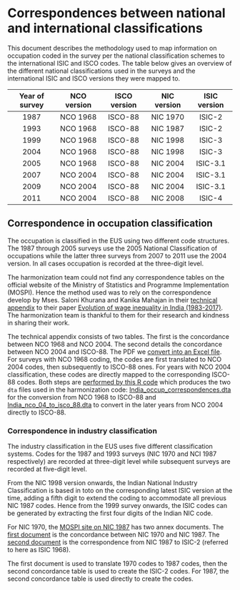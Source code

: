 # Correspondences between national and international classifications

This document describes the methodology used to map information on occupation coded in the survey per the national classification schemes to the international ISIC and ISCO codes. The table below gives an overview of the different national classifications used in the surveys and the international ISIC and ISCO versions they were mapped to.

| Year of survey	| NCO version	| ISCO version	| NIC version	| ISIC version	|
| :----:		| :----:	| :----:	| :----:	| :----:	|
| 1987			| NCO 1968	| ISCO-88	| NIC 1970	| ISIC-2	|
| 1993			| NCO 1968	| ISCO-88	| NIC 1987	| ISIC-2	|
| 1999			| NCO 1968	| ISCO-88	| NIC 1998	| ISIC-3	|
| 2004			| NCO 1968	| ISCO-88	| NIC 1998	| ISIC-3	|
| 2005			| NCO 1968	| ISCO-88	| NIC 2004	| ISIC-3.1	|
| 2007			| NCO 2004	| ISCO-88	| NIC 2004	| ISIC-3.1	|
| 2009			| NCO 2004	| ISCO-88	| NIC 2004	| ISIC-3.1	|
| 2011			| NCO 2004	| ISCO-88	| NIC 2008	| ISIC-4	|

## Correspondence in occupation classification

The occupation is classified in the EUS using two different code structures. The 1987 through 2005 surveys use the 2005 National Classification of occupations while the latter three surveys from 2007 to 2011 use the 2004 version. In all cases occupation is recorded at the three-digit level.

The harmonization team could not find any correspondence tables on the official website of the Ministry of Statistics and Programme Implementation (MOSPI). Hence the method used was to rely on the correspondence develop by Mses. Saloni Khurana and Kanika Mahajan in their [technical appendix](/Support/Country%20Survey%20Details/IND/EUS/utilities/NCO_concordance.pdf) to their paper [Evolution of wage inequality in India (1983-2017)](/Support/Country%20Survey%20Details/IND/EUS/utilities/wp2020-167.pdf). The harmonization team is thankful to them for their research and kindness in sharing their work.

The technical appendix consists of two tables. The first is the concordance between NCO 1968 and NCO 2004. The second details the concordance between NCO 2004 and ISCO-88. The PDF we [convert into an Excel file](/Support/Country%20Survey%20Details/IND/EUS/utilities/occupation_correspondences.xlsx). For surveys with NCO 1968 coding, the codes are first translated to NCO 2004 codes, then subsequently to ISCO-88 ones. For years with NCO 2004 classification, these codes are directly mapped to the corresponding ISCO-88 codes. Both steps are [performed by this R code](/Support/Country%20Survey%20Details/IND/EUS/utilities/convert_occup_concordance_to_dta.R) which produces the two `dta` files used in the harmonization code: [India_occup_correspondences.dta](/Support/Country%20Survey%20Details/IND/EUS/utilities/India_occup_correspondences.dta) for the conversion from NCO 1968 to ISCO-88 and [India_nco_04_to_isco_88.dta](/Support/Country%20Survey%20Details/IND/EUS/utilities/India_nco_04_to_isco_88.dta) to convert in the later years from NCO 2004 directly to ISCO-88.

### Correspondence in industry classification

The industry classification in the EUS uses five different classification systems. Codes for the 1987 and 1993 surveys (NIC 1970 and NCI 1987 respectively) are recorded at three-digit level while subsequent surveys are recorded at five-digit level.

From the NIC 1998 version onwards, the Indian National Industry Classification is based in toto on the corresponding latest ISIC version at the time, adding a fifth digit to extend the coding to accommodate all previous NIC 1987 codes. Hence from the 1999 survey onwards, the ISIC codes can be generated by extracting the first four digits of the Indian NIC code.

For NIC 1970, the [MOSPI site on NIC 1987](http://mospi.nic.in/classification/national-industrial-classification/national-industrial-classification-1987) has two annex documents. The [first document](/Support/Country%20Survey%20Details/IND/EUS/utilities/annexure_1_NIC1987.pdf) is the concordance between NIC 1970 and NIC 1987. The [second document](/Support/Country%20Survey%20Details/IND/EUS/utilities/annexure_2_NIC1987.pdf) is the correspondence from NIC 1987 to ISIC-2 (referred to here as ISIC 1968).

The first document is used to translate 1970 codes to 1987 codes, then the second concordance table is used to create the ISIC-2 codes. For 1987, the second concordance table is used directly to create the codes.

